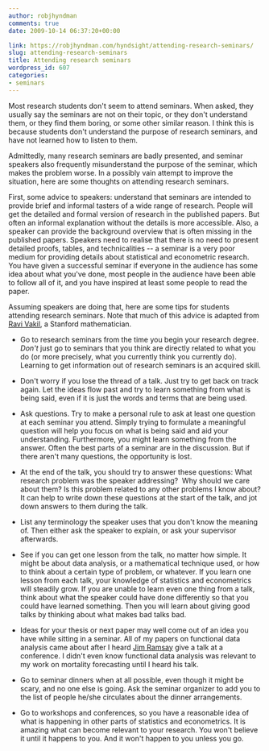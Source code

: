 ```yaml
---
author: robjhyndman
comments: true
date: 2009-10-14 06:37:20+00:00

link: https://robjhyndman.com/hyndsight/attending-research-seminars/
slug: attending-research-seminars
title: Attending research seminars
wordpress_id: 607
categories:
- seminars
---
```


Most research students don't seem to attend seminars. When asked, they usually say the seminars are not on their topic, or they don't understand them, or they find them boring, or some other similar reason. I think this is because students don't understand the purpose of research seminars, and have not learned how to listen to them.

Admittedly, many research seminars are badly presented, and seminar speakers also frequently misunderstand the purpose of the seminar, which makes the problem worse. In a possibly vain attempt to improve the situation, here are some thoughts on attending research seminars.

First, some advice to speakers: understand that seminars are intended to provide brief and informal tasters of a wide range of research. People will get the detailed and formal version of research in the published papers. But often an informal explanation without the details is more accessible. Also, a speaker can provide the background overview that is often missing in the published papers. Speakers need to realise that there is no need to present detailed proofs, tables, and technicalities -- a seminar is a very poor medium for providing details about statistical and econometric research. You have given a successful seminar if everyone in the audience has some idea about what you've done, most people in the audience have been able to follow all of it, and you have inspired at least some people to read the paper.

Assuming speakers are doing that, here are some tips for students attending research seminars. Note that much of this advice is adapted from [Ravi Vakil](http://math.stanford.edu/~vakil/potentialstudents.html), a Stanford mathematician.




    
  * Go to research seminars from the time you begin your research degree. _Don't_ just go to seminars that you think are directly related to what you do (or more precisely, what you currently think you currently do).  Learning to get information out of research seminars is an acquired skill.

    
  * Don't worry if you lose the thread of a talk. Just try to get back on track again. Let the ideas flow past and try to learn something from what is being said, even if it is just the words and terms that are being used.

    
  * Ask questions. Try to make a personal rule to ask at least one question at each seminar you attend. Simply trying to formulate a meaningful question will help you focus on what is being said and aid your understanding. Furthermore, you might learn something from the answer. Often the best parts of a seminar are in the discussion. But if there aren't many questions, the opportunity is lost.

    
  * At the end of the talk, you should try to answer these questions: What research problem was the speaker addressing?  Why should we care about them?  Is this problem related to any other problems I know about? It can help to write down these questions at the start of the talk, and jot down answers to them during the talk.

    
  * List any terminology the speaker uses that you don't know the meaning of. Then either ask the speaker to explain, or ask your supervisor afterwards.

    
  * See if you can get one lesson from the talk, no matter how simple. It might be about data analysis, or a mathematical technique used, or how to think about a certain type of problem, or whatever. If you learn one lesson from each talk, your knowledge of statistics and econometrics will steadily grow. If you are unable to learn even one thing from a talk, think about what the speaker could have done differently so that you could have learned something. Then you will learn  about giving good talks by thinking about what makes bad talks bad.

    
  * Ideas for your thesis or next paper may well come out of an idea you have while sitting in a seminar. All of my papers on functional data analysis came about after I heard [Jim Ramsay](https://www.mcgill.ca/psychology/james-o-ramsay) give a talk at a conference. I didn't even know functional data analysis was relevant to my work on mortality forecasting until I heard his talk.

    
  * Go to seminar dinners when at all possible, even though it might be  scary, and no one else is going. Ask the seminar organizer to add you to the list of people he/she circulates about the dinner arrangements.

    
  * Go to workshops and conferences, so you have a reasonable idea of what is happening in other parts of statistics and econometrics. It is amazing what can become relevant to your research. You won't believe it until it happens to you.  And it won't happen to you unless you go.


